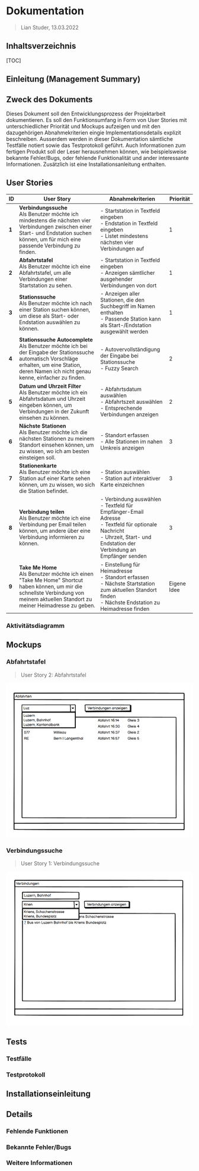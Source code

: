 # Dokumentation

> Lian Studer, 13.03.2022

## Inhaltsverzeichnis

[TOC]

## Einleitung (Management Summary)

## Zweck des Dokuments

Dieses Dokument soll den Entwicklungsprozess der Projektarbeit dokumentieren. Es soll den Funktionsumfang in Form von User Stories mit unterschiedlicher Priorität und Mockups aufzeigen und mit den dazugehörigen Abnahmekriterien eingie Implementationsdetails explizit beschreiben. Ausserdem werden in dieser Dokumentation sämtliche Testfälle notiert sowie das Testprotokoll geführt. Auch Informationen zum fertigen Produkt soll der Leser herausnehmen können, wie beispielsweise bekannte Fehler/Bugs, oder fehlende Funktionalität und ander interessante Informationen. Zusätzlich ist eine Installationsanleitung enthalten.

## User Stories

| ID    | User Story                                                   | Abnahmekriterien                                             | Priorität   |
| ----- | ------------------------------------------------------------ | ------------------------------------------------------------ | ----------- |
| **1** | **Verbindungssuche**<br />Als Benutzer möchte ich mindestens die nächsten vier Verbindungen zwischen einer Start- und Endstation suchen können, um für mich eine passende Verbindung zu finden. | - Startstation in Textfeld eingeben <br />- Endstation in Textfeld eingeben<br />- Listet mindestens nächsten vier Verbindungen auf | 1           |
| **2** | **Abfahrtstafel**<br />Als Benutzer möchte ich eine Abfahrtstafel, um alle Verbindungen einer Startstation zu sehen. | - Startstation in Textfeld eingeben<br />- Anzeigen sämtlicher ausgehender Verbindungen von dort | 1           |
| **3** | **Stationssuche**<br />Als Benutzer möchte ich nach einer Station suchen können, um diese als Start- oder Endstation auswählen zu können. | - Anzeigen aller Stationen, die den Suchbegriff im Namen enthalten<br />- Passende Station kann als Start-/Endstation ausgewählt werden | 1           |
| **4** | **Stationssuche Autocomplete**<br />Als Benutzer möchte ich bei der Eingabe der Stationssuche automatisch Vorschläge erhalten, um eine Station, deren Namen ich nicht genau kenne, einfacher zu finden. | - Autovervollständigung der Eingabe bei Stationssuche<br />- Fuzzy Search | 2           |
| **5** | **Datum und Uhrzeit Filter**<br />Als Benutzer möchte ich ein Abfahrtsdatum und Uhrzeit eingeben können, um Verbindungen in der Zukunft einsehen zu können. | - Abfahrtsdatum auswählen<br />- Abfahrtszeit auswählen<br />- Entsprechende Verbindungen anzeigen | 2           |
| **6** | **Nächste Stationen**<br />Als Benutzer möchte ich die nächsten Stationen zu meinem Standort einsehen können, um zu wissen, wo ich am besten einsteigen soll. | - Standort erfassen<br />- Alle Stationen im nahen Umkreis anzeigen<br /> | 3           |
| **7** | **Stationenkarte**<br />Als Benutzer möchte ich eine Station auf einer Karte sehen können, um zu wissen, wo sich die Station befindet. | - Station auswählen<br />- Station auf interaktiver Karte einzeichnen | 3           |
| **8** | **Verbindung teilen**<br />Als Benutzer möchte ich eine Verbindung per Email teilen können, um andere über eine Verbindung informieren zu können. | - Verbindung auswählen<br />- Textfeld für Empfänger-Email Adresse<br />- Textfeld für optionale Nachricht<br />- Uhrzeit, Start- und Endstation der Verbindung an Empfänger senden | 3           |
| **9** | **Take Me Home**<br />Als Benutzer möchte ich einen "Take Me Home" Shortcut haben können, um mir die schnellste Verbindung von meinem aktuellen Standort zu meiner Heimadresse zu geben. | - Einstellung für Heimadresse<br />- Standort erfassen<br />- Nächste Startstation zum aktuellen Standort finden<br />- Nächste Endstation zu Heimadresse finden<br /> | Eigene Idee |

### Aktivitätsdiagramm

## Mockups

### Abfahrtstafel

> User Story 2: Abfahrtstafel

![Abfahrtstafel](assets/Mockup_UserStory2.png)

### Verbindungssuche

> User Story 1: Verbindungssuche

![Verbindungssuche](assets/Mockup_UserStory1.png)



## Tests

### Testfälle

### Testprotokoll

## Installationseinleitung

## Details

### Fehlende Funktionen

### Bekannte Fehler/Bugs

### Weitere Informationen

